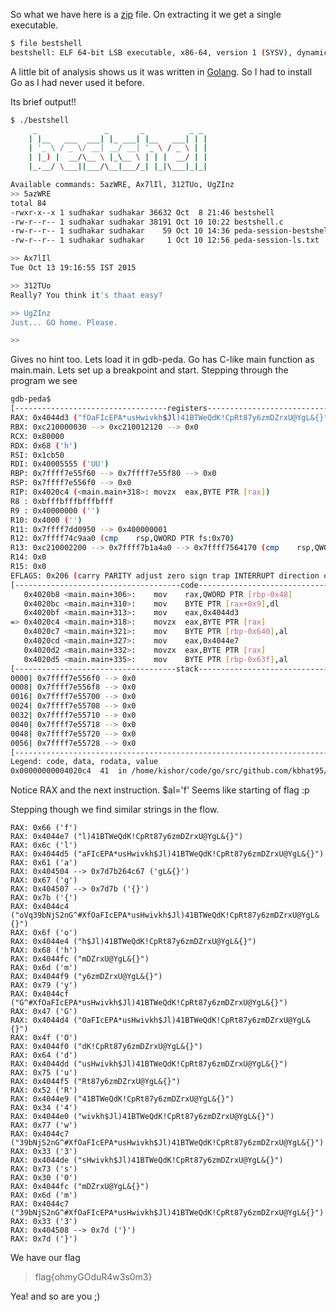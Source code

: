 So what we have here is a [zip](../BestShell_d3bed024e5edcddeadade8a638247f5e.zip) file. On extracting it we get a single executable.

```bash
$ file bestshell
bestshell: ELF 64-bit LSB executable, x86-64, version 1 (SYSV), dynamically linked, interpreter /lib64/ld-linux-x86-64.so.2, for GNU/Linux 2.6.24, BuildID[sha1]=8b4c45947ca2795d92a94c560d91183710b4fea2, not stripped
```

A little bit of analysis shows us it was written in [Golang](https://github.com/golang). So I had to install Go as I had never used it before.

Its brief output!!


```bash
$ ./bestshell 
     _               _       _          _ _ 
	| |__   ___  ___| |_ ___| |__   ___| | |
	| '_ \ / _ \/ __| __/ __| '_ \ / _ \ | |
	| |_) |  __/\__ \ |_\__ \ | | |  __/ | |
	|_.__/ \___||___/\__|___/_| |_|\___|_|_| 

Available commands: 5azWRE, Ax7lIl, 312TUo, UgZInz
>> 5azWRE 
total 84
-rwxr-x--x 1 sudhakar sudhakar 36632 Oct  8 21:46 bestshell
-rw-r--r-- 1 sudhakar sudhakar 38191 Oct 10 10:22 bestshell.c
-rw-r--r-- 1 sudhakar sudhakar    59 Oct 10 14:36 peda-session-bestshell.txt
-rw-r--r-- 1 sudhakar sudhakar     1 Oct 10 12:56 peda-session-ls.txt

>> Ax7lIl 
Tue Oct 13 19:16:55 IST 2015

>> 312TUo 
Really? You think it's thaat easy?

>> UgZInz
Just... GO home. Please.

>> 
```

Gives no hint too. Lets load it in gdb-peda. Go has C-like main function as main.main. Lets set up a breakpoint and start. Stepping through the program we see

```bash
gdb-peda$ 
[----------------------------------registers-----------------------------------]
RAX: 0x4044d3 ("fOaFIcEPA*usHwivkh$Jl)41BTWeQdK!CpRt87y6zmDZrxU@YgL&{}")
RBX: 0xc210000030 --> 0xc210012120 --> 0x0 
RCX: 0x80000 
RDX: 0x68 ('h')
RSI: 0x1cb50 
RDI: 0x40005555 ('UU')
RBP: 0x7ffff7e55f60 --> 0x7ffff7e55f80 --> 0x0 
RSP: 0x7ffff7e556f0 --> 0x0 
RIP: 0x4020c4 (<main.main+318>:	movzx  eax,BYTE PTR [rax])
R8 : 0xbfffbfffbfffbfff 
R9 : 0x40000000 ('')
R10: 0x4000 ('')
R11: 0x7ffff7dd0950 --> 0x400000001 
R12: 0x7ffff74c9aa0 (cmp    rsp,QWORD PTR fs:0x70)
R13: 0xc210002200 --> 0x7ffff7b1a4a0 --> 0x7ffff7564170 (cmp    rsp,QWORD PTR fs:0x70)
R14: 0x0 
R15: 0x0
EFLAGS: 0x206 (carry PARITY adjust zero sign trap INTERRUPT direction overflow)
[-------------------------------------code-------------------------------------]
   0x4020b8 <main.main+306>:	mov    rax,QWORD PTR [rbp-0x48]
   0x4020bc <main.main+310>:	mov    BYTE PTR [rax+0x9],dl
   0x4020bf <main.main+313>:	mov    eax,0x4044d3
=> 0x4020c4 <main.main+318>:	movzx  eax,BYTE PTR [rax]
   0x4020c7 <main.main+321>:	mov    BYTE PTR [rbp-0x640],al
   0x4020cd <main.main+327>:	mov    eax,0x4044e7
   0x4020d2 <main.main+332>:	movzx  eax,BYTE PTR [rax]
   0x4020d5 <main.main+335>:	mov    BYTE PTR [rbp-0x63f],al
[------------------------------------stack-------------------------------------]
0000| 0x7ffff7e556f0 --> 0x0 
0008| 0x7ffff7e556f8 --> 0x0 
0016| 0x7ffff7e55700 --> 0x0 
0024| 0x7ffff7e55708 --> 0x0 
0032| 0x7ffff7e55710 --> 0x0 
0040| 0x7ffff7e55718 --> 0x0 
0048| 0x7ffff7e55720 --> 0x0 
0056| 0x7ffff7e55728 --> 0x0 
[------------------------------------------------------------------------------]
Legend: code, data, rodata, value
0x00000000004020c4	41	in /home/kishor/code/go/src/github.com/kbhat95/bestshell/bestshell.go
```

Notice RAX and the next instruction. $al='f'
Seems like starting of flag :p

Stepping though we find similar strings in the flow.


```RAX: 0x4044d3 ("fOaFIcEPA*usHwivkh$Jl)41BTWeQdK!CpRt87y6zmDZrxU@YgL&{}")
RAX: 0x66 ('f')
RAX: 0x4044e7 ("l)41BTWeQdK!CpRt87y6zmDZrxU@YgL&{}")
RAX: 0x6c ('l')
RAX: 0x4044d5 ("aFIcEPA*usHwivkh$Jl)41BTWeQdK!CpRt87y6zmDZrxU@YgL&{}")
RAX: 0x61 ('a')
RAX: 0x404504 --> 0x7d7b264c67 ('gL&{}')
RAX: 0x67 ('g')
RAX: 0x404507 --> 0x7d7b ('{}')
RAX: 0x7b ('{')
RAX: 0x4044c4 ("oVq39bNjS2nG^#XfOaFIcEPA*usHwivkh$Jl)41BTWeQdK!CpRt87y6zmDZrxU@YgL&{}")
RAX: 0x6f ('o')
RAX: 0x4044e4 ("h$Jl)41BTWeQdK!CpRt87y6zmDZrxU@YgL&{}")
RAX: 0x68 ('h')
RAX: 0x4044fc ("mDZrxU@YgL&{}")
RAX: 0x6d ('m')
RAX: 0x4044f9 ("y6zmDZrxU@YgL&{}")
RAX: 0x79 ('y')
RAX: 0x4044cf ("G^#XfOaFIcEPA*usHwivkh$Jl)41BTWeQdK!CpRt87y6zmDZrxU@YgL&{}")
RAX: 0x47 ('G')
RAX: 0x4044d4 ("OaFIcEPA*usHwivkh$Jl)41BTWeQdK!CpRt87y6zmDZrxU@YgL&{}")
RAX: 0x4f ('O')
RAX: 0x4044f0 ("dK!CpRt87y6zmDZrxU@YgL&{}")
RAX: 0x64 ('d')
RAX: 0x4044dd ("usHwivkh$Jl)41BTWeQdK!CpRt87y6zmDZrxU@YgL&{}")
RAX: 0x75 ('u')
RAX: 0x4044f5 ("Rt87y6zmDZrxU@YgL&{}")
RAX: 0x52 ('R')
RAX: 0x4044e9 ("41BTWeQdK!CpRt87y6zmDZrxU@YgL&{}")
RAX: 0x34 ('4')
RAX: 0x4044e0 ("wivkh$Jl)41BTWeQdK!CpRt87y6zmDZrxU@YgL&{}")
RAX: 0x77 ('w')
RAX: 0x4044c7 ("39bNjS2nG^#XfOaFIcEPA*usHwivkh$Jl)41BTWeQdK!CpRt87y6zmDZrxU@YgL&{}")
RAX: 0x33 ('3')
RAX: 0x4044de ("sHwivkh$Jl)41BTWeQdK!CpRt87y6zmDZrxU@YgL&{}")
RAX: 0x73 ('s')
RAX: 0x30 ('0')
RAX: 0x4044fc ("mDZrxU@YgL&{}")
RAX: 0x6d ('m')
RAX: 0x4044c7 ("39bNjS2nG^#XfOaFIcEPA*usHwivkh$Jl)41BTWeQdK!CpRt87y6zmDZrxU@YgL&{}")
RAX: 0x33 ('3')
RAX: 0x404508 --> 0x7d ('}')
RAX: 0x7d ('}')
```


We have our flag

> flag{ohmyGOduR4w3s0m3}


Yea! and so are you ;)